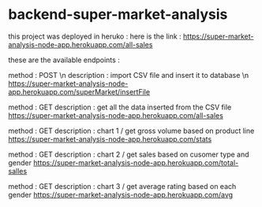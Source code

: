 # backend-super-market-analysis


this project was deployed in heruko :
here is the link :
https://super-market-analysis-node-app.herokuapp.com/all-sales

these are the available endpoints :

method : POST \n
description : import CSV file and insert it to database \n
https://super-market-analysis-node-app.herokuapp.com/superMarket/insertFile

method : GET
description : get all the data inserted from the CSV file
https://super-market-analysis-node-app.herokuapp.com/all-sales

method : GET
description : chart 1 / get gross volume based on product line
https://super-market-analysis-node-app.herokuapp.com/stats

method : GET
description : chart 2 / get sales based on cusomer type and gender
https://super-market-analysis-node-app.herokuapp.com/total-salles

method : GET
description : chart 3 / get average rating based on each gender
https://super-market-analysis-node-app.herokuapp.com/avg
